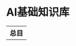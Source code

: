 AI基础知识库
===
<head>
<style type="text/css">
th{
    font-weight: bold;
    font-size: large
}
</style>
</head>
<body>
<table>
<tr>
<th>总目</th>
</tr>
</table>
</body>